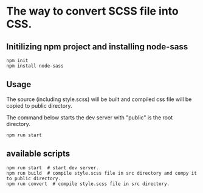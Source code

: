 # The way to convert SCSS file into CSS.

## Initilizing npm project and installing node-sass
```
npm init
npm install node-sass
```

## Usage
The source (including style.scss) will be built and compiled css file will be copied to public directory.

The command below starts the dev server with "public" is the root directory.
```
npm run start
```

## available scripts
```
npm run start  # start dev server.
npm run build  # compile style.scss file in src directory and compy it to public directory.
npm run convert  # compile style.scss file in src directory.
```
